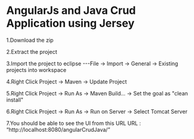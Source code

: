 # AngularJs and Java Crud Application using Jersey

1.Download the zip  

2.Extract the project

3.Import the project to eclipse 
  ---File -> Import -> General -> Existing projects into workspace

4.Right Click Project -> Maven -> Update Project

5.Right Click Project -> Run As -> Maven Build... -> Set the goal as "clean install" 

6.Right Click Project -> Run As -> Run on Server -> Select Tomcat Server

7.You should be able to see the UI from this URL
  URL : “http://localhost:8080/angularCrudJava/”
